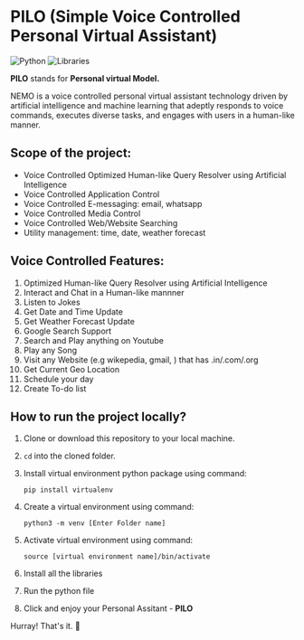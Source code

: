 # PILO (Simple Voice Controlled Personal Virtual Assistant)

![Python](https://img.shields.io/badge/Python-3.10-blue) 
![Libraries](https://img.shields.io/badge/Libraries-SpeechRecognition_|_GoogleTranslate_|_OpenAI_|_PyAutoGUI_|_PyWhatKit_|_PyGame_|_PyAudio-red)


**PILO** stands for **Personal virtual Model.**

NEMO is a voice controlled personal virtual assistant technology driven by artificial intelligence and machine learning that adeptly responds to voice commands, executes diverse tasks, and engages with users in a human-like manner.

## Scope of the project:

* Voice Controlled Optimized Human-like Query Resolver using Artificial Intelligence
* Voice Controlled Application Control
* Voice Controlled E-messaging: email, whatsapp
* Voice Controlled Media Control
* Voice Controlled Web/Website Searching
* Utility management: time, date, weather forecast

## Voice Controlled Features:

1. Optimized Human-like Query Resolver using Artificial Intelligence
2. Interact and Chat in a Human-like mannner
3. Listen to Jokes
4. Get Date and Time Update
5. Get Weather Forecast Update
6. Google Search Support
7. Search and Play anything on Youtube
8. Play any Song
9. Visit any Website (e.g wikepedia, gmail, ) that has .in/.com/.org
10. Get Current Geo Location
11. Schedule your day
12. Create To-do list

## How to run the project locally?

1. Clone or download this repository to your local machine.
2. `cd` into the cloned folder.
3. Install virtual environment python package using command:

   ```
   pip install virtualenv
   ```
4. Create a virtual environment using command:

   ```
   python3 -m venv [Enter Folder name]
   ```
5. Activate virtual environment using command:

   ```
   source [virtual environment name]/bin/activate
   ```
6. Install all the libraries 
7. Run the python file
8. Click and enjoy your Personal Assitant - **PILO**

Hurray! That's it. 🥳
